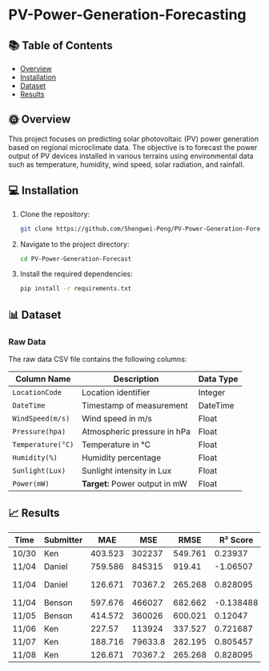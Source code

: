 # PV-Power-Generation-Forecasting

## 📚 Table of Contents
- [Overview](#Overview)
- [Installation](#Installation)
- [Dataset](#Dataset)
- [Results](#Results)

## 🌞 Overview
This project focuses on predicting solar photovoltaic (PV) power generation based on regional microclimate data. The objective is to forecast the power output of PV devices installed in various terrains using environmental data such as temperature, humidity, wind speed, solar radiation, and rainfall.

## 💻 Installation
1. Clone the repository:
    ```sh
    git clone https://github.com/Shengwei-Peng/PV-Power-Generation-Forecast.git
    ```
2. Navigate to the project directory:
    ```sh
    cd PV-Power-Generation-Forecast
    ```
3. Install the required dependencies:
    ```sh
    pip install -r requirements.txt
    ```

## 📊 Dataset
### Raw Data
The raw data CSV file contains the following columns:

| **Column Name**       | **Description**                                  | **Data Type** |
| --------------------- | ------------------------------------------------ | ------------- |
| `LocationCode`        | Location identifier                              | Integer       |
| `DateTime`            | Timestamp of measurement                         | DateTime      |
| `WindSpeed(m/s)`      | Wind speed in m/s                                | Float         |
| `Pressure(hpa)`       | Atmospheric pressure in hPa                      | Float         |
| `Temperature(°C)`     | Temperature in °C                                | Float         |
| `Humidity(%)`         | Humidity percentage                              | Float         |
| `Sunlight(Lux)`       | Sunlight intensity in Lux                        | Float         |
| `Power(mW)`           | **Target:** Power output in mW                   | Float         |

## 📈 Results

| Time  | Submitter | MAE     | MSE     | RMSE    | R² Score   | Note         |
| ----- | --------- | ------- | ------- | ------- | ---------- | ------------ |
| 10/30 | Ken       | 403.523 | 302237  | 549.761 |    0.23937 |              |
| 11/04 | Daniel    | 759.586 | 845315  | 919.41  |   -1.06507 |              |
| 11/04 | Daniel    | 126.671 | 70367.2 | 265.268 |   0.828095 | Previous day |
| 11/04 | Benson    | 597.676 | 466027  | 682.662 |  -0.138488 |              |
| 11/05 | Benson    | 414.572 | 360026  | 600.021 |    0.12047 |              |
| 11/06 | Ken       |  227.57 | 113924  | 337.527 |   0.721687 |              |
| 11/07 | Ken       | 188.716 | 79633.8 | 282.195 |   0.805457 |              |
| 11/08 | Ken       | 126.671 | 70367.2 | 265.268 |   0.828095 |              |
